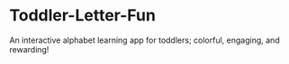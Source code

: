 # Toddler-Letter-Fun
An interactive alphabet learning app for toddlers; colorful, engaging, and rewarding!
